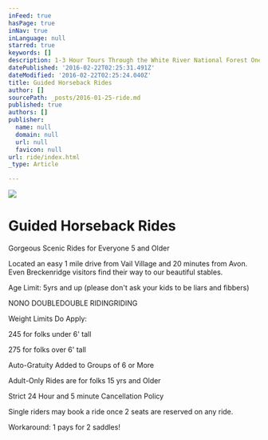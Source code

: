 ```yaml
---
inFeed: true
hasPage: true
inNav: true
inLanguage: null
starred: true
keywords: []
description: 1-3 Hour Tours Through the White River National Forest One Mile from Vail
datePublished: '2016-02-22T02:25:31.491Z'
dateModified: '2016-02-22T02:25:24.040Z'
title: Guided Horseback Rides
author: []
sourcePath: _posts/2016-01-25-ride.md
published: true
authors: []
publisher:
  name: null
  domain: null
  url: null
  favicon: null
url: ride/index.html
_type: Article

---
```

![](https://the-grid-user-content.s3-us-west-2.amazonaws.com/a099fdc8-ae34-4a02-8352-469c9d79c02f.jpg)

# Guided Horseback Rides

Gorgeous Scenic Rides for Everyone 5 and Older

Located an easy 1 mile drive from Vail Village and 20 minutes from Avon.  Even Breckenridge visitors find their way to our beautiful stables.  

Age Limit: 5yrs and up    (please don't ask your kids to be liars and fibbers)

NONO DOUBLEDOUBLE RIDINGRIDING

Weight Limits Do Apply:   

245 for folks under 6' tall

275 for folks over 6' tall

Auto-Gratuity Added to Groups of 6 or More

Adult-Only Rides are for folks 15 yrs and Older

Strict 24 Hour and 5 minute Cancellation Policy

Single riders may book a ride once 2 seats are reserved on any ride.

Workaround: 1 pays for 2 saddles!